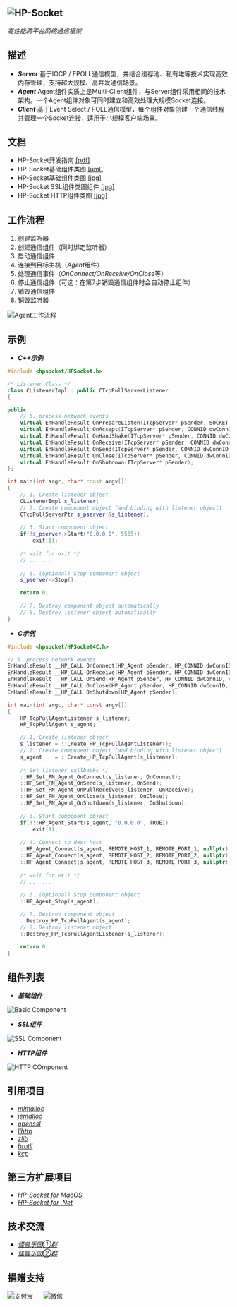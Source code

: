 ![HP-Socket](https://images.gitee.com/uploads/images/2019/0820/112616_5b8b37bf_81720.png "HP-Socket")
---
*高性能跨平台网络通信框架*
## 描述
- ***Server*** 基于IOCP / EPOLL通信模型，并结合缓存池、私有堆等技术实现高效内存管理，支持超大规模、高并发通信场景。
- ***Agent*** Agent组件实质上是Multi-Client组件，与Server组件采用相同的技术架构。一个Agent组件对象可同时建立和高效处理大规模Socket连接。
- ***Client*** 基于Event Select / POLL通信模型，每个组件对象创建一个通信线程并管理一个Socket连接，适用于小规模客户端场景。
## 文档
- HP-Socket开发指南 
[[pdf]](https://github.com/ldcsaa/HP-Socket/tree/master/Doc)
- HP-Socket基础组件类图 
[[uml]](https://github.com/ldcsaa/HP-Socket/tree/master/Doc)
- HP-Socket基础组件类图 
[[jpg]](https://github.com/ldcsaa/HP-Socket/tree/master/Doc)
- HP-Socket SSL组件类图组件 
[[jpg]](https://github.com/ldcsaa/HP-Socket/tree/master/Doc)
- HP-Socket HTTP组件类图
[[jpg]](https://github.com/ldcsaa/HP-Socket/tree/master/Doc)
## 工作流程
1. 创建监听器
2. 创建通信组件（同时绑定监听器）
3. 启动通信组件
4. 连接到目标主机（*Agent*组件）
5. 处理通信事件（*OnConnect/OnReceive/OnClose*等）
6. 停止通信组件（可选：在第7步销毁通信组件时会自动停止组件）
7. 销毁通信组件
8. 销毁监听器

![Agent工作流程](https://gitee.com/uploads/images/2017/1213/120601_c0d950fb_81720.jpeg "HP-Socket Agent 示例")
## 示例
- ***C++示例***

``` C++
#include <hpsocket/HPSocket.h>

/* Listener Class */
class CListenerImpl : public CTcpPullServerListener
{

public:
	// 5. process network events
	virtual EnHandleResult OnPrepareListen(ITcpServer* pSender, SOCKET soListen);
	virtual EnHandleResult OnAccept(ITcpServer* pSender, CONNID dwConnID, UINT_PTR soClient);
	virtual EnHandleResult OnHandShake(ITcpServer* pSender, CONNID dwConnID);
	virtual EnHandleResult OnReceive(ITcpServer* pSender, CONNID dwConnID, int iLength);
	virtual EnHandleResult OnSend(ITcpServer* pSender, CONNID dwConnID, const BYTE* pData, int iLength);
	virtual EnHandleResult OnClose(ITcpServer* pSender, CONNID dwConnID, EnSocketOperation enOperation, int iErrorCode);
	virtual EnHandleResult OnShutdown(ITcpServer* pSender);
};

int main(int argc, char* const argv[])
{
	// 1. Create listener object
	CListenerImpl s_listener;
	// 2. Create component object (and binding with listener object)
	CTcpPullServerPtr s_pserver(&s_listener);
	
	// 3. Start component object
	if(!s_pserver->Start("0.0.0.0", 5555))
		exit(1);
	
	/* wait for exit */
	// ... ... 
	
	// 6. (optional) Stop component object
	s_pserver->Stop();

	return 0;
	
	// 7. Destroy component object automatically
	// 8. Destroy listener object automatically
}
```

- ***C示例***

``` C
#include <hpsocket/HPSocket4C.h>

// 5. process network events
EnHandleResult __HP_CALL OnConnect(HP_Agent pSender, HP_CONNID dwConnID);
EnHandleResult __HP_CALL OnReceive(HP_Agent pSender, HP_CONNID dwConnID, int iLength);
EnHandleResult __HP_CALL OnSend(HP_Agent pSender, HP_CONNID dwConnID, const BYTE* pData, int iLength);
EnHandleResult __HP_CALL OnClose(HP_Agent pSender, HP_CONNID dwConnID, En_HP_SocketOperation enOperation, int iErrorCode);
EnHandleResult __HP_CALL OnShutdown(HP_Agent pSender);

int main(int argc, char* const argv[])
{
	HP_TcpPullAgentListener s_listener;
	HP_TcpPullAgent s_agent;

	// 1. Create listener object
	s_listener = ::Create_HP_TcpPullAgentListener();
	// 2. Create component object (and binding with listener object)
	s_agent    = ::Create_HP_TcpPullAgent(s_listener);
	
	/* Set listener callbacks */
	::HP_Set_FN_Agent_OnConnect(s_listener, OnConnect);
	::HP_Set_FN_Agent_OnSend(s_listener, OnSend);
	::HP_Set_FN_Agent_OnPullReceive(s_listener, OnReceive);
	::HP_Set_FN_Agent_OnClose(s_listener, OnClose);
	::HP_Set_FN_Agent_OnShutdown(s_listener, OnShutdown);
	
	// 3. Start component object
	if(!::HP_Agent_Start(s_agent, "0.0.0.0", TRUE))
		exit(1);
	
	// 4. Connect to dest host
	::HP_Agent_Connect(s_agent, REMOTE_HOST_1, REMOTE_PORT_1, nullptr);
	::HP_Agent_Connect(s_agent, REMOTE_HOST_2, REMOTE_PORT_2, nullptr);
	::HP_Agent_Connect(s_agent, REMOTE_HOST_3, REMOTE_PORT_3, nullptr);
	
	/* wait for exit */
	// ... ... 
	
	// 6. (optional) Stop component object
	::HP_Agent_Stop(s_agent);

	// 7. Destroy component object
	::Destroy_HP_TcpPullAgent(s_agent);
	// 8. Destroy listener object
	::Destroy_HP_TcpPullAgentListener(s_listener);
	
	return 0;
}
```

## 组件列表
- ***基础组件***

![Basic Component](https://oscimg.oschina.net/oscnet/up-42bad6a83208cda6aaa264ed00e5c328326.JPEG "基础组件")

- ***SSL组件***

![SSL Component](https://oscimg.oschina.net/oscnet/up-481b7e4181c1e57dbe57cf0f4f328d7d227.JPEG "SSL 组件")

- ***HTTP组件***

![HTTP COmponent](https://oscimg.oschina.net/oscnet/up-83092ff97598f275e3ca6b7abed679d4f61.JPEG "HTTP 组件")

## 引用项目

- *[mimalloc](https://github.com/microsoft/mimalloc)*
- *[jemalloc](https://github.com/jemalloc/jemalloc)*
- *[openssl](https://github.com/openssl/openssl)*
- *[llhttp](https://github.com/nodejs/llhttp)*
- *[zlib](https://github.com/madler/zlib)*
- *[brotli](https://github.com/google/brotli)*
- *[kcp](https://github.com/skywind3000/kcp)*

## 第三方扩展项目

- *[HP-Socket for MacOS](https://gitee.com/xin_chong/HP-Socket-for-macOS)*
- *[HP-Socket for .Net](https://gitee.com/int2e/HPSocket.Net)*

## 技术交流

- *[怪兽乐园①群](https://shang.qq.com/wpa/qunwpa?idkey=2b69b6331192137e82cf87fc501345f491f53997cd052405cc2f1183c1039b46)*
- *[怪兽乐园②群](https://shang.qq.com/wpa/qunwpa?idkey=3de8949938b69e213ffc42a18f066abd935f9dd4dc67e6230e7e75450b9a7dee)*

## 捐赠支持

![支付宝](https://images.gitee.com/uploads/images/2019/0918/190004_11ecea7c_81720.jpeg "支付宝")
&nbsp;&nbsp;&nbsp;&nbsp;
![微信](https://images.gitee.com/uploads/images/2019/0918/190115_a1fc5ebf_81720.jpeg "微信")